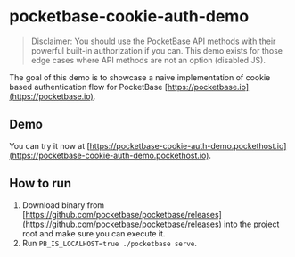 # pocketbase-cookie-auth-demo

> Disclaimer: You should use the PocketBase API methods with their powerful built-in authorization if you can. This demo exists for those edge cases where API methods are not an option (disabled JS).

The goal of this demo is to showcase a naive implementation of cookie based authentication flow for PocketBase [https://pocketbase.io](https://pocketbase.io).

## Demo

You can try it now at [https://pocketbase-cookie-auth-demo.pockethost.io](https://pocketbase-cookie-auth-demo.pockethost.io).

## How to run

1. Download binary from [https://github.com/pocketbase/pocketbase/releases](https://github.com/pocketbase/pocketbase/releases) into the project root and make sure you can execute it.
2. Run `PB_IS_LOCALHOST=true ./pocketbase serve`.
